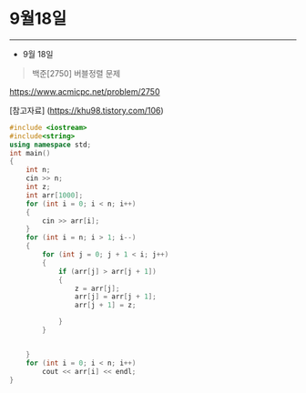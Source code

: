 # 9월18일

-----------

- 9월 18일

>백준[2750] 버블정렬 문제

<https://www.acmicpc.net/problem/2750>

[참고자료] (https://khu98.tistory.com/106)

```cpp
#include <iostream>
#include<string>
using namespace std;
int main()
{
	int n;
	cin >> n;
	int z;
	int arr[1000];
	for (int i = 0; i < n; i++)
	{
		cin >> arr[i];
	}
	for (int i = n; i > 1; i--)
	{
		for (int j = 0; j + 1 < i; j++)
		{
			if (arr[j] > arr[j + 1])
			{
				z = arr[j];
				arr[j] = arr[j + 1];
				arr[j + 1] = z;

			}
		}


	}
	for (int i = 0; i < n; i++)
		cout << arr[i] << endl;
}
```
